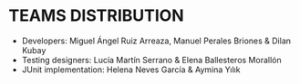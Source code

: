 # TEAMS DISTRIBUTION
* Developers: Miguel Ángel Ruiz Arreaza, Manuel Perales Briones & Dilan Kubay
* Testing designers: Lucía Martín Serrano & Elena Ballesteros Morallón
* JUnit implementation: Helena Neves García & Aymina Yılık
